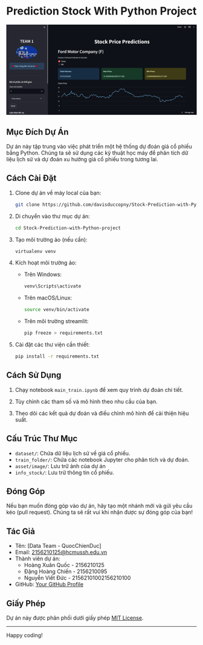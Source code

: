 # Prediction Stock With Python Project

![Project Image](./asset/image/homepage.png)

## Mục Đích Dự Án

Dự án này tập trung vào việc phát triển một hệ thống dự đoán giá cổ phiếu bằng Python. Chúng ta sẽ sử dụng các kỹ thuật học máy để phân tích dữ liệu lịch sử và dự đoán xu hướng giá cổ phiếu trong tương lai.

## Cách Cài Đặt

1. Clone dự án về máy local của bạn:

    ```bash
    git clone https://github.com/davisduccopny/Stock-Prediction-with-Python-project.git
    ```

2. Di chuyển vào thư mục dự án:

    ```bash
    cd Stock-Prediction-with-Python-project
    ```

3. Tạo môi trường ảo (nếu cần):

    ```bash
    virtualenv venv
    ```

4. Kích hoạt môi trường ảo:

    - Trên Windows:

        ```bash
        venv\Scripts\activate
        ```

    - Trên macOS/Linux:

        ```bash
        source venv/bin/activate
        ```
    - Trên môi trường streamlit:
        ```bash
        pip freeze > requirements.txt
        ```
5. Cài đặt các thư viện cần thiết:

    ```bash
    pip install -r requirements.txt
    ```

## Cách Sử Dụng

1. Chạy notebook `main_train.ipynb` để xem quy trình dự đoán chi tiết.

2. Tùy chỉnh các tham số và mô hình theo nhu cầu của bạn.

3. Theo dõi các kết quả dự đoán và điều chỉnh mô hình để cải thiện hiệu suất.

## Cấu Trúc Thư Mục

- `dataset/`: Chứa dữ liệu lịch sử về giá cổ phiếu.
- `train_folder/`: Chứa các notebook Jupyter cho phân tích và dự đoán.
- `asset/image/`: Lưu trữ ảnh của dự án
- `info_stock/`: Lưu trữ thông tin cổ phiếu.

## Đóng Góp

Nếu bạn muốn đóng góp vào dự án, hãy tạo một nhánh mới và gửi yêu cầu kéo (pull request). Chúng ta sẽ rất vui khi nhận được sự đóng góp của bạn!

## Tác Giả

- Tên: [Data Team - QuocChienDuc]
- Email: 2156210125@hcmussh.edu.vn
- Thành viên dự án:
    - Hoàng Xuân Quốc - 2156210125
    - Đặng Hoàng Chiến - 2156210095
    - Nguyễn Viết Đức - 21562101002156210100
- GitHub: [Your GitHub Profile](https://github.com/davisduccopny/)

## Giấy Phép

Dự án này được phân phối dưới giấy phép [MIT License](LICENSE).

---
Happy coding!

